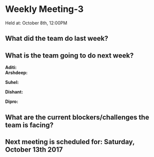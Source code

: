 
# Weekly Meeting-3
Held at: October 8th, 12:00PM

## What did the team do last week?

## What is the team going to do next week?


**Aditi:**  
**Arshdeep:**  

**Suhel:**  

**Dishant:**  

**Dipro:**  

## What are the current blockers/challenges the team is facing?


## Next meeting is scheduled for: Saturday, October 13th 2017
